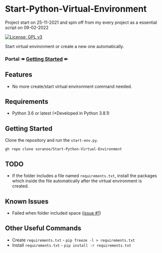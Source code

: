 # Start-Python-Virtual-Environment
Project start on 25-11-2021 and spin off from my every project as a essential script on 09-02-2022

[![License: GPL v3](https://img.shields.io/badge/License-GPLv3-blue.svg)](https://www.gnu.org/licenses/gpl-3.0)

Start virtual environment or create a new one automatically.

### Portal ↠ [Getting Started](#getting-started) ↞

## Features
* No more create/start virtual environment command needed.

## Requirements
* Python 3.6 or latest (*Developed in Python 3.8.1)

<a name="getting-started"></a>
## Getting Started
Clone the repository and run the `start-env.py`.
```
gh repo clone soranoo/Start-Python-Virtual-Environment
```

## TODO
* If the folder includes a file named `requirements.txt`, install the packages which inside the file automatically after the virtual environment is created.

## Known Issues
* Failed when folder included space ([issue #1](https://github.com/soranoo/Start-Python-Virtual-Environment/issues/1))

## Other Useful Commands
* Create `requirements.txt` - `pip freeze -l > requirements.txt`
* Install `requirements.txt` - `pip install -r requirements.txt`
